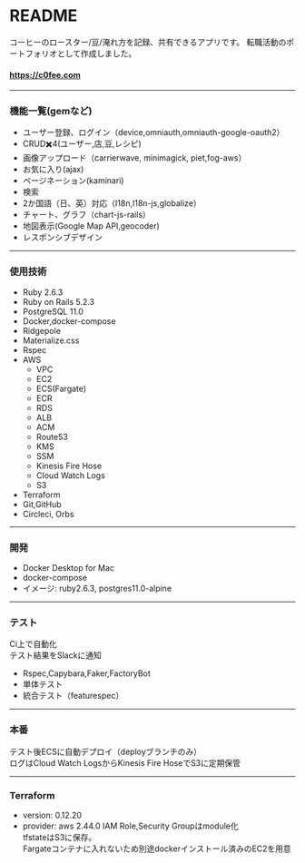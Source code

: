 # README

コーヒーのロースター/豆/淹れ方を記録、共有できるアプリです。
転職活動のポートフォリオとして作成しました。<br/>
#### https://c0fee.com

---
### 機能一覧(gemなど)
* ユーザー登録、ログイン（device,omniauth,omniauth-google-oauth2）
* CRUD✖️4(ユーザー,店,豆,レシピ)
* 画像アップロード（carrierwave, minimagick, piet,fog-aws）
* お気に入り(ajax)
* ページネーション(kaminari)
* 検索
* 2か国語（日、英）対応（I18n,I18n-js,globalize）
* チャート、グラフ（chart-js-rails）
* 地図表示(Google Map API,geocoder)
* レスポンシブデザイン

---
### 使用技術
* Ruby 2.6.3
* Ruby on Rails 5.2.3
* PostgreSQL 11.0
* Docker,docker-compose
* Ridgepole
* Materialize.css
* Rspec
* AWS
	* VPC
	* EC2
	* ECS(Fargate)
	* ECR
	* RDS
	* ALB
	* ACM
	* Route53
	* KMS
	* SSM
	* Kinesis Fire Hose
	* Cloud Watch Logs
	* S3
* Terraform
* Git,GitHub
* Circleci, Orbs

---
### 開発
* Docker Desktop for Mac
* docker-compose
* イメージ: ruby2.6.3, postgres11.0-alpine

---
### テスト
Ci上で自動化<br/>
テスト結果をSlackに通知
* Rspec,Capybara,Faker,FactoryBot
* 単体テスト
* 統合テスト（featurespec）

---
### 本番
テスト後ECSに自動デプロイ（deployブランチのみ）<br/>
ログはCloud Watch LogsからKinesis Fire HoseでS3に定期保管

---
### Terraform
* version: 0.12.20
* provider: aws 2.44.0
IAM Role,Security Groupはmodule化<br/>
tfstateはS3に保存。<br/>
Fargateコンテナに入れないため別途dockerインストール済みのEC2を用意<br/>
